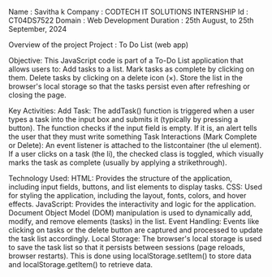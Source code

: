 Name : Savitha k
Company : CODTECH IT SOLUTIONS INTERNSHIP
Id : CT04DS7522
Domain : Web Development
Duration : 25th August, to 25th September, 2024

Overview of the project
Project : To Do List (web app)

Objective:
This JavaScript code is part of a To-Do List application that allows users to:
Add tasks to a list.
Mark tasks as complete by clicking on them.
Delete tasks by clicking on a delete icon (×).
Store the list in the browser's local storage so that the tasks persist even after refreshing or closing the page.

Key Activities:
Add Task:
The addTask() function is triggered when a user types a task into the input box and submits it (typically by pressing a button).
The function checks if the input field is empty. If it is, an alert tells the user that they must write something
Task Interactions (Mark Complete or Delete):
An event listener is attached to the listcontainer (the ul element).
If a user clicks on a task (the li), the checked class is toggled, which visually marks the task as complete (usually by applying a strikethrough).

Technology Used:
HTML:
Provides the structure of the application, including input fields, buttons, and list elements to display tasks.
CSS:
Used for styling the application, including the layout, fonts, colors, and hover effects.
JavaScript:
Provides the interactivity and logic for the application.
Document Object Model (DOM) manipulation is used to dynamically add, modify, and remove elements (tasks) in the list.
Event Handling: Events like clicking on tasks or the delete button are captured and processed to update the task list accordingly.
Local Storage: The browser's local storage is used to save the task list so that it persists between sessions (page reloads, browser restarts). This is done using localStorage.setItem() to store data and localStorage.getItem() to retrieve data.
